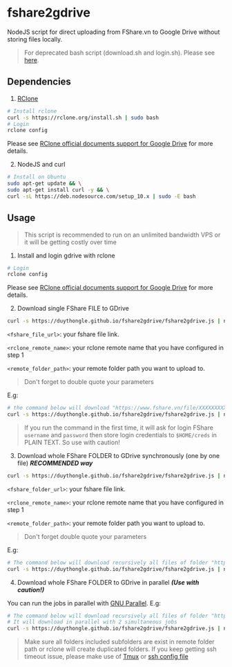 # fshare2gdrive
NodeJS script for direct uploading from FShare.vn to Google Drive without storing files locally.
> For deprecated bash script (download.sh and login.sh). Please see [here](https://github.com/duythongle/fshare2gdrive/blob/0cead7f9229fe6e54b2e9e81add0f6da4bdf453b/README.md).

## Dependencies

1. [RClone](https://rclone.org)

```bash
# Install rclone
curl -s https://rclone.org/install.sh | sudo bash
# Login
rclone config
```

Please see [RClone official documents support for Google Drive](https://rclone.org/drive/) for more details.

2. NodeJS and curl

``` bash
# Install on Ubuntu
sudo apt-get update && \
sudo apt-get install curl -y && \
curl -sL https://deb.nodesource.com/setup_10.x | sudo -E bash
```

## Usage

> This script is recommended to run on an unlimited bandwidth VPS or it will be getting costly over time

1. Install and login gdrive with rclone

``` bash
# Login
rclone config

```

Please see [RClone official documents support for Google Drive](https://rclone.org/drive/) for more details.

2. Download single FShare FILE to GDrive

``` bash
curl -s https://duythongle.github.io/fshare2gdrive/fshare2gdrive.js | node - "<fshare_file_url>" "<rclone_remote_name>" "<remote_folder_path>"
```

`<fshare_file_url>`: your fshare file link.

`<rclone_remote_name>`: your rclone remote name that you have configured in step 1

`<remote_folder_path>`: your remote folder path you want to upload to.
> Don't forget to double quote your parameters

E.g:

``` bash
# the command below will download "https://www.fshare.vn/file/XXXXXXXXXXX" and pipe upload to "rclone rcat gdrive-remote:/RClone Upload/"
curl -s https://duythongle.github.io/fshare2gdrive/fshare2gdrive.js | node - "https://www.fshare.vn/file/XXXXXXXXXXX" "gdrive-remote" "/RClone Upload/"
```

> If you run the command in the first time, it will ask for login FShare `username` and `password` then store login credentials to `$HOME/creds` in PLAIN TEXT. So use with caution!

3. Download whole FShare FOLDER to GDrive synchronously (one by one file) ***RECOMMENDED way***

``` bash
curl -s https://duythongle.github.io/fshare2gdrive/fshare2gdrive.js | node - "<fshare_folder_url>" "<rclone_remote_name>" "<remote_folder_path>" | bash
```

`<fshare_folder_url>`: your fshare file link.

`<rclone_remote_name>`: your rclone remote name that you have configured in step 1

`<remote_folder_path>`: your remote folder path you want to upload to.
> Don't forget double quote your parameters

E.g:

``` bash
# The command below will download recursively all files of folder "https://www.fshare.vn/folder/XXXXXXXXXXX" and pipe upload to "rclone rcat gdrive-remote:/RClone Upload/fshare/folder/path/included/subfolder"
curl -s https://duythongle.github.io/fshare2gdrive/fshare2gdrive.js | node - "https://www.fshare.vn/folder/XXXXXXXXXXX" "gdrive-remote" "/RClone Upload/" | bash
```

4. Download whole FShare FOLDER to GDrive in parallel ***(Use with caution!)***

You can run the jobs in parallel with [GNU Parallel](https://www.gnu.org/software/parallel/). E.g:

``` bash
# The command below will download recursively all files of folder "https://www.fshare.vn/folder/XXXXXXXXXXX" and pipe upload to "rclone rcat gdrive-remote:/RClone Upload/fshare/folder/path/included/subfolder"
# It will download in parallel with 2 simultaneous jobs
curl -s https://duythongle.github.io/fshare2gdrive/fshare2gdrive.js | node - "https://www.fshare.vn/folder/XXXXXXXXXXX" "gdrive-remote" "/RClone Upload/" | parallel -j 2
```

> Make sure all folders included subfolders are exist in remote folder path or rclone will create duplicated folders.
> If you keep getting ssh timeout issue, please make use of [Tmux](https://hackernoon.com/a-gentle-introduction-to-tmux-8d784c404340) or [ssh config file](https://stackoverflow.com/questions/25084288/keep-ssh-session-alive)
